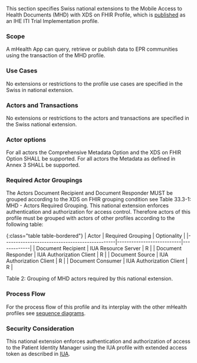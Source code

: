 This section specifies Swiss national extensions to the Mobile Access to Health Documents (MHD) with XDS on FHIR Profile, which is [published](https://profiles.ihe.net/ITI/MHD/index.html) as an IHE ITI Trial Implementation profile.

### Scope  
A mHealth App can query, retrieve or publish data to EPR communities using the transaction of the MHD profile.   

###	Use Cases  
No extensions or restrictions to the profile use cases are specified in the Swiss in national extension. 

###	Actors and Transactions  
No extensions or restrictions to the actors and transactions are specified in the Swiss national extension.

### Actor options  
For all actors the Comprehensive Metadata Option and the XDS on FHIR Option SHALL be supported. For all actors the Metadata as defined in Annex 3 SHALL be supported.

### Required Actor Groupings  
The Actors Document Recipient and Document Responder MUST be grouped according to the XDS on FHIR grouping condition see Table 33.3-1: MHD - Actors Required Grouping.
This national extension enforces authentication and authorization for access control. Therefore actors of this profile must be grouped with actors of other profiles according to the following table: 


{:class="table table-bordered"}
| Actor                                         | Required Grouping         | Optionality |
|-----------------------------------------------|---------------------------|-------------|
| Document Recipient                            | IUA Resource Server       | R           |
| Document Responder                            | IUA Authorization Client  | R           |
| Document Source                               | IUA Authorization Client  | R           |
| Document Consumer                             | IUA Authorization Client  | R           |

<figcaption ID="2">Table 2: Grouping of MHD actors required by this national extension.</figcaption>

###	Process Flow
For the process flow of this profile and its interplay with the other mHealth profiles see [sequence diagrams](sequencediagrams.html). 

### Security Consideration
This national extension enforces authentication and authorization of access to the Patient Identity Manager using the IUA profile with extended access token as described in [IUA](iti-71.html#expected-actions-iua-authorization-server).
